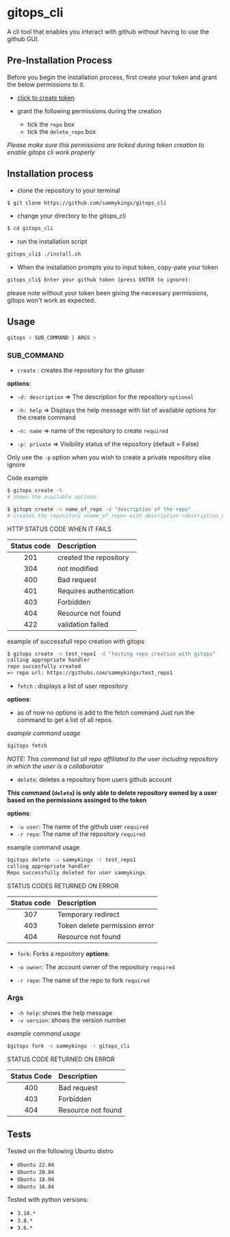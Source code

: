 # gitops_cli

A cli tool that enables you interact with github without having to use the github GUI.

## Pre-Installation Process
Before you begin the installation process, first create your token and grant the below permissions to it.

- [click to create token](https://github.com/settings/tokens)

- grant the following permissions during the creation
	- tick the `repo` box
	- tick the `delete_repo` box

_Please make sure this permissions are ticked during token creation  to enable gitops cli work properly_

## Installation process

- clone the repository to your terminal
```bash
$ git clone https://github.com/sammykingx/gitops_cli
```
- change your directory to the gitops_cli
```bash
$ cd gitops_cli
```
- run the installation script
```bash
gitops_cli$ ./install.sh
```
- When the installation prompts you to input token, copy-pate your token
```bash
gitops_cli$ Enter your github token (press ENTER to ignore):
```
please note without your token been giving the necessary permissions, gitops won't work as expected.

## Usage
```bash
gitops < SUB_COMMAND | ARGS >
```
### SUB_COMMAND
- `create` : creates the repository for the gituser

__options__:
- `-d: description` => The description for the repository `optional`
	
- `-h: help` => Displays the help message with list of available options for the create command

- `-n: name` => name of the repository to create `required`
- `-p: private` => Visibility status of the repository (default = False)

Only use the `-p` option when you wish to create a private repository else ignore

Code example
```bash
$ gitops create -h
# shows the available options

$ gitops create -n name_of_repo -d "description of the repo"
# creates the repository <name_of_repo> with description <description_of_repo>

```
HTTP STATUS CODE WHEN IT FAILS

| Status code	| Description |
| :-----------:	| :---------- |
| 201        	| created the repository |
| 304		| not modified |
| 400		| Bad request |
| 401		| Requires authentication |
| 403		| Forbidden |
| 404		| Resource not found |
| 422		| validation failed |

example of successfull repo creation with gitops
```bash
$ gitops create -n test_repo1 -d "testing repo creation with gitops"
calling appropriate handler
repo succesfully created
=> repo url: https://githubs.com/sammykingx/test_repo1
```

- `fetch` :  displays a list of user repository

__options__:
- as of now no options is add to the fetch command
Just run the command to get a list of all repos.

_example command usage_
```bash
$gitops fetch
```

_NOTE: This command list all repo affiliated to the user including repository in which the user is a collaborator_

- `delete`: deletes a repository from users github account

__This command (`delete`) is only able to delete repository owned by a user based on the permissions assinged to the token__

__options__:
- `-u user`: The name of the github user `required`
- `-r repo`: The name of the repository  `required`

example command usage
```bash
$gitops delete -u sammykingx -r test_repo1
calling appropriate handler
Repo successfully deleted for user sammykingx
```

STATUS CODES RETURNED ON ERROR

| Status code	| Description |
| :---:		| :---	      |
| 307		| Temporary redirect |
| 403		| Token delete permission error |
| 404		| Resource not found |


- `fork`: Forks a repository
__options__:

- `-o owner`: The account owner of the repository `required`
- `-r repo`: The name of the repo to fork `required`

### Args
- `-h help`: shows the help message
- `-v version`: shows the version number

_example command usage_
```bash
$gitops fork -o sammykingx -r gitops_cli
```

STATUS CODE RETURNED ON ERROR

| Status Code | Description |
| :---:	      | :---	    |
| 400	| Bad request |
| 403	| Forbidden |
| 404 | Resource not found |

## Tests
Tested on the following Ubuntu distro
- `Ubuntu 22.04`
- `Ubuntu 20.04`
- `Ubuntu 18.04`
- `Ubuntu 16.04`

Tested with python versions:
- `3.10.*`
- `3.8.*`
- `3.6.*`
